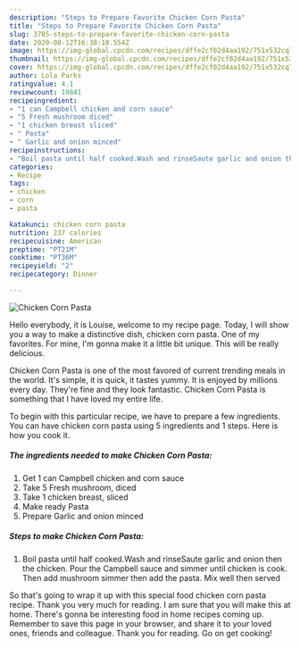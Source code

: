 ```yaml
---
description: "Steps to Prepare Favorite Chicken Corn Pasta"
title: "Steps to Prepare Favorite Chicken Corn Pasta"
slug: 3785-steps-to-prepare-favorite-chicken-corn-pasta
date: 2020-08-12T16:38:18.554Z
image: https://img-global.cpcdn.com/recipes/dffe2cf02d4aa192/751x532cq70/chicken-corn-pasta-recipe-main-photo.jpg
thumbnail: https://img-global.cpcdn.com/recipes/dffe2cf02d4aa192/751x532cq70/chicken-corn-pasta-recipe-main-photo.jpg
cover: https://img-global.cpcdn.com/recipes/dffe2cf02d4aa192/751x532cq70/chicken-corn-pasta-recipe-main-photo.jpg
author: Lola Parks
ratingvalue: 4.1
reviewcount: 19841
recipeingredient:
- "1 can Campbell chicken and corn sauce"
- "5 Fresh mushroom diced"
- "1 chicken breast sliced"
- " Pasta"
- " Garlic and onion minced"
recipeinstructions:
- "Boil pasta until half cooked.Wash and rinseSaute garlic and onion then the chicken. Pour the Campbell sauce and simmer until chicken is cook. Then add mushroom simmer then add the pasta. Mix well then served"
categories:
- Recipe
tags:
- chicken
- corn
- pasta

katakunci: chicken corn pasta 
nutrition: 237 calories
recipecuisine: American
preptime: "PT21M"
cooktime: "PT36M"
recipeyield: "2"
recipecategory: Dinner

---
```



![Chicken Corn Pasta](https://img-global.cpcdn.com/recipes/dffe2cf02d4aa192/751x532cq70/chicken-corn-pasta-recipe-main-photo.jpg)

Hello everybody, it is Louise, welcome to my recipe page. Today, I will show you a way to make a distinctive dish, chicken corn pasta. One of my favorites. For mine, I'm gonna make it a little bit unique. This will be really delicious.

Chicken Corn Pasta is one of the most favored of current trending meals in the world. It's simple, it is quick, it tastes yummy. It is enjoyed by millions every day. They're fine and they look fantastic. Chicken Corn Pasta is something that I have loved my entire life.




To begin with this particular recipe, we have to prepare a few ingredients. You can have chicken corn pasta using 5 ingredients and 1 steps. Here is how you cook it.

<!--inarticleads1-->

##### The ingredients needed to make Chicken Corn Pasta:

1. Get 1 can Campbell chicken and corn sauce
1. Take 5 Fresh mushroom, diced
1. Take 1 chicken breast, sliced
1. Make ready  Pasta
1. Prepare  Garlic and onion minced




<!--inarticleads2-->

##### Steps to make Chicken Corn Pasta:

1. Boil pasta until half cooked.Wash and rinseSaute garlic and onion then the chicken. Pour the Campbell sauce and simmer until chicken is cook. Then add mushroom simmer then add the pasta. Mix well then served




So that's going to wrap it up with this special food chicken corn pasta recipe. Thank you very much for reading. I am sure that you will make this at home. There's gonna be interesting food in home recipes coming up. Remember to save this page in your browser, and share it to your loved ones, friends and colleague. Thank you for reading. Go on get cooking!
